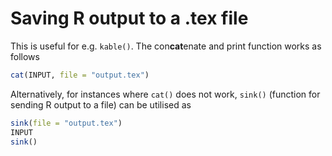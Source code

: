# Saving R output to a .tex file

This is useful for e.g. `kable()`. The con**cat**enate and print function works as follows

```r
cat(INPUT, file = "output.tex")
```

Alternatively, for instances where `cat()` does not work, `sink()` (function for sending R output to a file) can be utilised as

```r
sink(file = "output.tex")
INPUT
sink()
```
